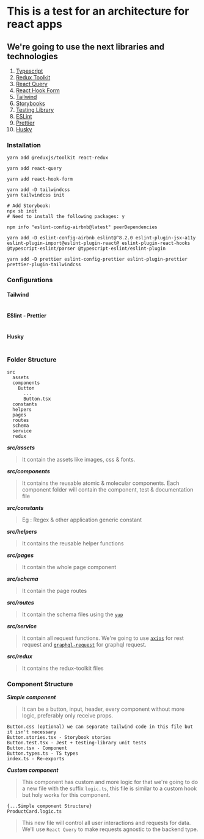 # This is a test for an architecture for react apps

## We're going to use the next libraries and technologies

1. [Typescript](https://www.typescriptlang.org/)
2. [Redux Toolkit](https://redux-toolkit.js.org/)
3. [React Query](https://react-query.tanstack.com/)
4. [React Hook Form](https://react-hook-form.com/)
5. [Tailwind](https://tailwindcss.com/)
6. [Storybooks](https://storybook.js.org/)
7. [Testing Library](https://testing-library.com/)
8. [ESLint](https://eslint.org/)
9. [Prettier](https://prettier.io/)
10. [Husky](https://typicode.github.io/husky/)

### Installation
```
yarn add @reduxjs/toolkit react-redux
```
```
yarn add react-query
```
```
yarn add react-hook-form
```
```
yarn add -D tailwindcss
yarn tailwindcss init
```
```
# Add Storybook:
npx sb init
# Need to install the following packages: y
```
```
npm info "eslint-config-airbnb@latest" peerDependencies

yarn add -D eslint-config-airbnb eslint@^8.2.0 eslint-plugin-jsx-a11y eslint-plugin-import@eslint-plugin-react@ eslint-plugin-react-hooks @typescript-eslint/parser @typescript-eslint/eslint-plugin
```
```
yarn add -D prettier eslint-config-prettier eslint-plugin-prettier prettier-plugin-tailwindcss
```

### Configurations

#### Tailwind
```
```
#### ESlint - Prettier
```
```
#### Husky
```
```

### Folder Structure
```
src
  assets
  components
    Button
      ...
      Button.tsx
  constants
  helpers
  pages
  routes
  schema
  service
  redux
```

***src/assets***
> It contain the assets like images, css & fonts.

***src/components***
> It contains the reusable atomic & molecular components. Each component folder will contain the component, test & documentation file

***src/constants***
> Eg : Regex & other application generic constant

***src/helpers***
> It contains the reusable helper functions

***src/pages***
> It contain the whole page component

***src/schema***
> It contain the page routes

***src/routes***
> It contain the schema files using the [`yup`](https://www.npmjs.com/package/yup)

***src/service***
> It contain all request functions. We're going to use [`axios`](https://www.npmjs.com/package/axios) for rest request and [`graphql-request`](https://www.npmjs.com/package/graphql-request) for graphql request.

***src/redux***
> It contains the redux-toolkit files


### Component Structure
***Simple component***
> It can be a button, input, header, every component without more logic, preferably only receive props.
```
Button.css (optional) we can separate tailwind code in this file but it isn't necessary
Button.stories.tsx - Storybook stories
Button.test.tsx - Jest + testing-library unit tests
Button.tsx - Component
Button.types.ts - TS types
index.ts - Re-exports
```

***Custom component***
> This component has custom and more logic for that we're going to do a new file with the suffix `logic.ts`, this file is similar to a custom hook but holy works for this component.

```
{...Simple component Structure}
ProductCard.logic.ts
```
> This new file will control all user interactions and requests for data. We'll use `React Query` to make requests agnostic to the backend type.

